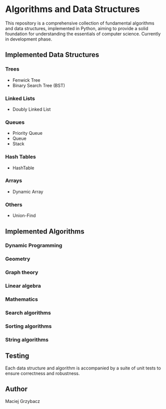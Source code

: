 # Algorithms and Data Structures
This repository is a comprehensive collection of fundamental algorithms and data structures, implemented in Python, aiming to provide a solid foundation for understanding the essentials of computer science.
Currently in development phase.

## Implemented Data Structures 
### Trees
* Fenwick Tree
* Binary Search Tree (BST)
### Linked Lists
* Doubly Linked List
### Queues
* Priority Queue
* Queue
* Stack
### Hash Tables
* HashTable
### Arrays
* Dynamic Array
### Others
* Union-Find

## Implemented Algorithms
### Dynamic Programming
### Geometry
### Graph theory
### Linear algebra
### Mathematics
### Search algorithms
### Sorting algorithms
### String algorithms

## Testing 
Each data structure and algorithm is accompanied by a suite of unit tests to ensure correctness and robustness.


## Author

Maciej Grzybacz

